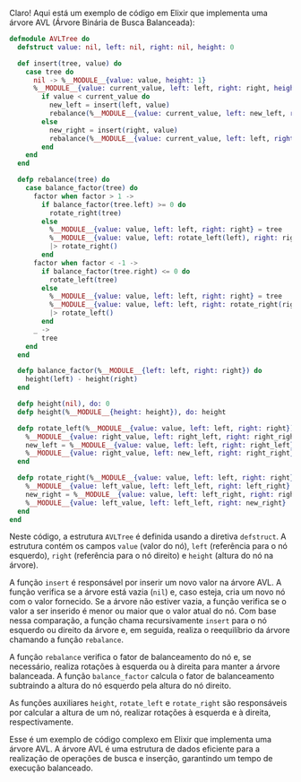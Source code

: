 Claro! Aqui está um exemplo de código em Elixir que implementa uma árvore AVL (Árvore Binária de Busca Balanceada):

```elixir
defmodule AVLTree do
  defstruct value: nil, left: nil, right: nil, height: 0

  def insert(tree, value) do
    case tree do
      nil -> %__MODULE__{value: value, height: 1}
      %__MODULE__{value: current_value, left: left, right: right, height: height} ->
        if value < current_value do
          new_left = insert(left, value)
          rebalance(%__MODULE__{value: current_value, left: new_left, right: right, height: height})
        else
          new_right = insert(right, value)
          rebalance(%__MODULE__{value: current_value, left: left, right: new_right, height: height})
        end
    end
  end

  defp rebalance(tree) do
    case balance_factor(tree) do
      factor when factor > 1 ->
        if balance_factor(tree.left) >= 0 do
          rotate_right(tree)
        else
          %__MODULE__{value: value, left: left, right: right} = tree
          %__MODULE__{value: value, left: rotate_left(left), right: right}
          |> rotate_right()
        end
      factor when factor < -1 ->
        if balance_factor(tree.right) <= 0 do
          rotate_left(tree)
        else
          %__MODULE__{value: value, left: left, right: right} = tree
          %__MODULE__{value: value, left: left, right: rotate_right(right)}
          |> rotate_left()
        end
      _ ->
        tree
    end
  end

  defp balance_factor(%__MODULE__{left: left, right: right}) do
    height(left) - height(right)
  end

  defp height(nil), do: 0
  defp height(%__MODULE__{height: height}), do: height

  defp rotate_left(%__MODULE__{value: value, left: left, right: right}) do
    %__MODULE__{value: right_value, left: right_left, right: right_right} = right
    new_left = %__MODULE__{value: value, left: left, right: right_left}
    %__MODULE__{value: right_value, left: new_left, right: right_right}
  end

  defp rotate_right(%__MODULE__{value: value, left: left, right: right}) do
    %__MODULE__{value: left_value, left: left_left, right: left_right} = left
    new_right = %__MODULE__{value: value, left: left_right, right: right}
    %__MODULE__{value: left_value, left: left_left, right: new_right}
  end
end
```

Neste código, a estrutura `AVLTree` é definida usando a diretiva `defstruct`. A estrutura contém os campos `value` (valor do nó), `left` (referência para o nó esquerdo), `right` (referência para o nó direito) e `height` (altura do nó na árvore).

A função `insert` é responsável por inserir um novo valor na árvore AVL. A função verifica se a árvore está vazia (`nil`) e, caso esteja, cria um novo nó com o valor fornecido. Se a árvore não estiver vazia, a função verifica se o valor a ser inserido é menor ou maior que o valor atual do nó. Com base nessa comparação, a função chama recursivamente `insert` para o nó esquerdo ou direito da árvore e, em seguida, realiza o reequilíbrio da árvore chamando a função `rebalance`.

A função `rebalance` verifica o fator de balanceamento do nó e, se necessário, realiza rotações à esquerda ou à direita para manter a árvore balanceada. A função `balance_factor` calcula o fator de balanceamento subtraindo a altura do nó esquerdo pela altura do nó direito.

As funções auxiliares `height`, `rotate_left` e `rotate_right` são responsáveis por calcular a altura de um nó, realizar rotações à esquerda e à direita, respectivamente.

Esse é um exemplo de código complexo em Elixir que implementa uma árvore AVL. A árvore AVL é uma estrutura de dados eficiente para a realização de operações de busca e inserção, garantindo um tempo de execução balanceado.